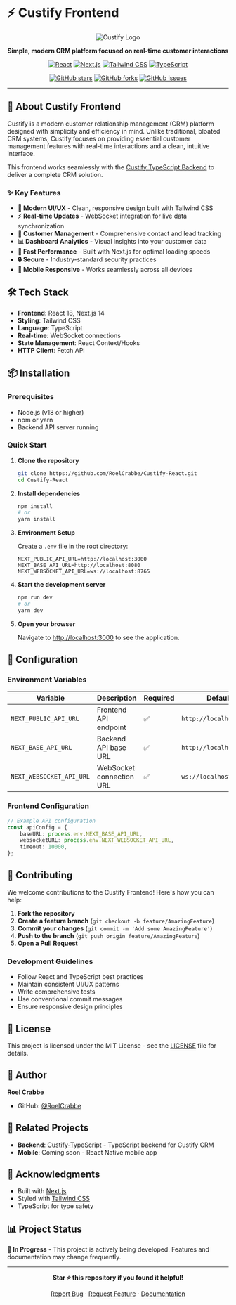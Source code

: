 # ⚡️ Custify Frontend

<div align="center">

![Custify Logo](https://img.shields.io/badge/Custify-Frontend-blue?style=for-the-badge&logo=react)

**Simple, modern CRM platform focused on real-time customer interactions**

[![React](https://img.shields.io/badge/React-20232A?style=for-the-badge&logo=react&logoColor=61DAFB)](https://reactjs.org/)
[![Next.js](https://img.shields.io/badge/Next.js-000000?style=for-the-badge&logo=next.js&logoColor=white)](https://nextjs.org/)
[![Tailwind CSS](https://img.shields.io/badge/Tailwind_CSS-38B2AC?style=for-the-badge&logo=tailwind-css&logoColor=white)](https://tailwindcss.com/)
[![TypeScript](https://img.shields.io/badge/TypeScript-007ACC?style=for-the-badge&logo=typescript&logoColor=white)](https://www.typescriptlang.org/)

[![GitHub stars](https://img.shields.io/github/stars/RoelCrabbe/Custify-React?style=social)](https://github.com/RoelCrabbe/Custify-React/stargazers)
[![GitHub forks](https://img.shields.io/github/forks/RoelCrabbe/Custify-React?style=social)](https://github.com/RoelCrabbe/Custify-React/network/members)
[![GitHub issues](https://img.shields.io/github/issues/RoelCrabbe/Custify-React)](https://github.com/RoelCrabbe/Custify-React/issues)

</div>

---

## 🚀 About Custify Frontend

Custify is a modern customer relationship management (CRM) platform designed with simplicity and efficiency in mind. Unlike traditional, bloated CRM systems, Custify focuses on providing essential customer management features with real-time interactions and a clean, intuitive interface.

This frontend works seamlessly with the [Custify TypeScript Backend](https://github.com/RoelCrabbe/Custify-TypeScript) to deliver a complete CRM solution.

### ✨ Key Features

- **📱 Modern UI/UX** - Clean, responsive design built with Tailwind CSS
- **⚡ Real-time Updates** - WebSocket integration for live data synchronization
- **🔄 Customer Management** - Comprehensive contact and lead tracking
- **📊 Dashboard Analytics** - Visual insights into your customer data
- **🚀 Fast Performance** - Built with Next.js for optimal loading speeds
- **🔒 Secure** - Industry-standard security practices
- **📱 Mobile Responsive** - Works seamlessly across all devices

## 🛠️ Tech Stack

- **Frontend**: React 18, Next.js 14
- **Styling**: Tailwind CSS
- **Language**: TypeScript
- **Real-time**: WebSocket connections
- **State Management**: React Context/Hooks
- **HTTP Client**: Fetch API

## 📦 Installation

### Prerequisites

- Node.js (v18 or higher)
- npm or yarn
- Backend API server running

### Quick Start

1. **Clone the repository**

    ```bash
    git clone https://github.com/RoelCrabbe/Custify-React.git
    cd Custify-React
    ```

2. **Install dependencies**

    ```bash
    npm install
    # or
    yarn install
    ```

3. **Environment Setup**

    Create a `.env` file in the root directory:

    ```env
    NEXT_PUBLIC_API_URL=http://localhost:3000
    NEXT_BASE_API_URL=http://localhost:8080
    NEXT_WEBSOCKET_API_URL=ws://localhost:8765
    ```

4. **Start the development server**

    ```bash
    npm run dev
    # or
    yarn dev
    ```

5. **Open your browser**

    Navigate to [http://localhost:3000](http://localhost:3000) to see the application.

## 🔧 Configuration

### Environment Variables

| Variable                 | Description              | Required | Default                 |
| ------------------------ | ------------------------ | -------- | ----------------------- |
| `NEXT_PUBLIC_API_URL`    | Frontend API endpoint    | ✅       | `http://localhost:3000` |
| `NEXT_BASE_API_URL`      | Backend API base URL     | ✅       | `http://localhost:8080` |
| `NEXT_WEBSOCKET_API_URL` | WebSocket connection URL | ✅       | `ws://localhost:8765`   |

### Frontend Configuration

```typescript
// Example API configuration
const apiConfig = {
    baseURL: process.env.NEXT_BASE_API_URL,
    websocketURL: process.env.NEXT_WEBSOCKET_API_URL,
    timeout: 10000,
};
```

## 🤝 Contributing

We welcome contributions to the Custify Frontend! Here's how you can help:

1. **Fork the repository**
2. **Create a feature branch** (`git checkout -b feature/AmazingFeature`)
3. **Commit your changes** (`git commit -m 'Add some AmazingFeature'`)
4. **Push to the branch** (`git push origin feature/AmazingFeature`)
5. **Open a Pull Request**

### Development Guidelines

- Follow React and TypeScript best practices
- Maintain consistent UI/UX patterns
- Write comprehensive tests
- Use conventional commit messages
- Ensure responsive design principles

## 📝 License

This project is licensed under the MIT License - see the [LICENSE](LICENSE) file for details.

## 👤 Author

**Roel Crabbe**

- GitHub: [@RoelCrabbe](https://github.com/RoelCrabbe)

## 🔗 Related Projects

- **Backend**: [Custify-TypeScript](https://github.com/RoelCrabbe/Custify-TypeScript) - TypeScript backend for Custify CRM
- **Mobile**: Coming soon - React Native mobile app

## 🙏 Acknowledgments

- Built with [Next.js](https://nextjs.org/)
- Styled with [Tailwind CSS](https://tailwindcss.com/)
- TypeScript for type safety

## 📊 Project Status

**🚧 In Progress** - This project is actively being developed. Features and documentation may change frequently.

---

<div align="center">

**Star ⭐ this repository if you found it helpful!**

[Report Bug](https://github.com/RoelCrabbe/Custify-React/issues) · [Request Feature](https://github.com/RoelCrabbe/Custify-React/issues) · [Documentation](https://github.com/RoelCrabbe/Custify-React/wiki)

</div>
